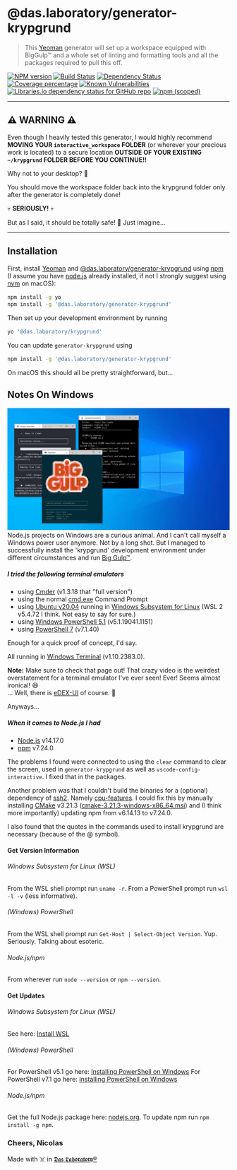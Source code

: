 # @das.laboratory/generator-krypgrund

> This [Yeoman](http://yeoman.io) generator will set up a workspace equipped with BigGulp™ and a whole set of linting and formatting tools and all the packages required to pull this off.

[![NPM version][npm-image]][npm-url] [![Build Status][travis-image]][travis-url] [![Dependency Status][daviddm-image]][daviddm-url] [![Coverage percentage][coveralls-image]][coveralls-url] [![Known Vulnerabilities][snyk-image]][snyk-url] [![Libraries.io dependency status for GitHub repo][shields-librariesio-image]][shields-librariesio-url] [![npm (scoped)][shields-npm-image]][shields-npm-url]

---

## ⚠️ WARNING ⚠️

Even though I heavily tested this generator, I would highly recommend **MOVING YOUR `interactive_workspace` FOLDER** (or wherever your precious work is located) to a secure location **OUTSIDE OF YOUR EXISTING `~/krypgrund` FOLDER BEFORE YOU CONTINUE!!**

Why not to your desktop? 🙈

You should move the workspace folder back into the krypgrund folder only after the generator is completely done!

💀 **SERIOUSLY!** 💀

But as I said, it should be totally safe! 😬 Just imagine...

---

## Installation

First, install [Yeoman](http://yeoman.io) and [@das.laboratory/generator-krypgrund](https://www.npmjs.com/package/@das.laboratory/generator-krypgrund) using [npm](https://www.npmjs.com/)  
(I assume you have [node.js](https://nodejs.org/) already installed, if not I strongly suggest using [nvm](https://github.com/nvm-sh/nvm) on macOS):

```bash
npm install -g yo
npm install -g '@das.laboratory/generator-krypgrund'
```

Then set up your development environment by running

```bash
yo '@das.laboratory/krypgrund'
```

You can update `generator-krypgrund` using

```bash
npm install -g '@das.laboratory/generator-krypgrund'
```

On macOS this should all be pretty straightforward, but...

## Notes On Windows

![big-gulp-on-windows](/_assets/big-gulp-on-windows.jpg)
Node.js projects on Windows are a curious animal. And I can't call myself a Windows power user anymore. Not by a long shot. But I managed to successfully install the 'krypgrund' development environment under different circumstances and run [Big Gulp™](https://www.npmjs.com/package/@das.laboratory/gulp-plugin-interactive).

##### I tried the following terminal emulators

-   using [Cmder](https://cmder.net/) (v1.3.18 that "full version")
-   using the normal [cmd.exe](https://docs.microsoft.com/en-us/windows-server/administration/windows-commands/cmd) Command Prompt
-   using [Ubuntu v20.04](https://ubuntu.com/wsl) running in [Windows Subsystem for Linux](https://docs.microsoft.com/en-us/windows/wsl/) (WSL 2 v5.4.72 I think. Not easy to say for sure.)
-   using [Windows PowerShell 5.1](https://docs.microsoft.com/en-us/powershell/) (v5.1.19041.1151)
-   using [PowerShell 7](https://github.com/PowerShell/PowerShell) (v7.1.40)

Enough for a quick proof of concept, I'd say.

All running in [Windows Terminal](https://www.microsoft.com/en-us/p/windows-terminal/9n0dx20hk701) (v1.10.2383.0).

**Note:** Make sure to check that page out! That crazy video is the weirdest overstatement for a terminal emulator I've ever seen! Ever! Seems almost ironical! 😄  
... Well, there is [eDEX-UI](https://github.com/GitSquared/edex-ui) of course. 🤔

Anyways...

##### When it comes to Node.js I had

-   [Node.js](https://nodejs.org/) v14.17.0
-   [npm](https://docs.npmjs.com/about-npm) v7.24.0

The problems I found were connected to using the `clear` command to clear the screen, used in `generator-krypgrund` as well as `vscode-config-interactive`. I fixed that in the packages.

Another problem was that I couldn't build the binaries for a (optional) dependency of [ssh2](https://www.npmjs.com/package/ssh2). Namely [cpu-features](https://www.npmjs.com/package/cpu-features). I could fix this by manually installing [CMake](https://cmake.org/) v3.21.3 ([cmake-3.21.3-windows-x86_64.msi](https://github.com/Kitware/CMake/releases/download/v3.21.3/cmake-3.21.3-windows-x86_64.msi)) and (I think more importantly) updating npm from v6.14.13 to v7.24.0.

I also found that the quotes in the commands used to install krypgrund are necessary (because of the @ symbol).

#### Get Version Information

###### Windows Subsystem for Linux (WSL)

From the WSL shell prompt run `uname -r`.
From a PowerShell prompt run `wsl -l -v` (less informative).

###### (Windows) PowerShell

From the WSL shell prompt run `Get-Host | Select-Object Version`. Yup. Seriously. Talking about esoteric.

###### Node.js/npm

From wherever run `node --version` or `npm --version`.

#### Get Updates

###### Windows Subsystem for Linux (WSL)

See here: [Install WSL](https://docs.microsoft.com/en-us/windows/wsl/install)

###### (Windows) PowerShell

For PowerShell v5.1 go here: [Installing PowerShell on Windows](https://docs.microsoft.com/en-us/powershell/scripting/install/installing-powershell-on-windows?view=powershell-5.1)
For PowerShell v7.1 go here: [Installing PowerShell on Windows](https://docs.microsoft.com/en-us/powershell/scripting/install/installing-powershell-on-windows?view=powershell-7.1)

###### Node.js/npm

Get the full Node.js package here: [nodejs.org](https://nodejs.org/en/download/).
To update npm run `npm install -g npm`.

### Cheers, Nicolas

Made with ☠️ in [𝕯𝖆𝖘 𝕷𝖆𝖇𝖔𝖗𝖆𝖙𝖔𝖗𝖞®](https://☠daslaboratory.com)

[npm-image]: https://badge.fury.io/js/%40das.laboratory%2Fgenerator-krypgrund.svg
[npm-url]: https://www.npmjs.com/package/@das.laboratory/generator-krypgrund
[travis-image]: https://app.travis-ci.com/DasLaboratory/generator-krypgrund.svg?token=BnnzuzzfzNLziSeX8ygq&branch=main
[travis-url]: https://app.travis-ci.com/github/DasLaboratory/generator-krypgrund
[daviddm-image]: https://status.david-dm.org/gh/DasLaboratory/generator-krypgrund.svg?theme=shields.io
[daviddm-url]: https://david-dm.org/DasLaboratory/generator-krypgrund
[coveralls-image]: https://coveralls.io/repos/github/DasLaboratory/generator-krypgrund/badge.svg?branch=main
[coveralls-url]: https://coveralls.io/github/DasLaboratory/generator-krypgrund?branch=main
[snyk-url]: https://snyk.io/test/github/DasLaboratory/generator-krypgrund
[snyk-image]: https://snyk.io/test/github/DasLaboratory/generator-krypgrund/badge.svg
[shields-librariesio-url]: https://libraries.io/github/DasLaboratory/generator-krypgrund
[shields-librariesio-image]: https://img.shields.io/librariesio/github/DasLaboratory/generator-krypgrund
[shields-npm-url]: https://www.npmjs.com/package/@das.laboratory/generator-krypgrund
[shields-npm-image]: https://img.shields.io/npm/v/@das.laboratory/generator-krypgrund
